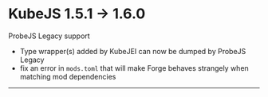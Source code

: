 # KubeJS 1.5.1 -> 1.6.0

ProbeJS Legacy support

- Type wrapper(s) added by KubeJEI can now be dumped by ProbeJS Legacy
- fix an error in `mods.toml` that will make Forge behaves strangely when matching mod dependencies

---
